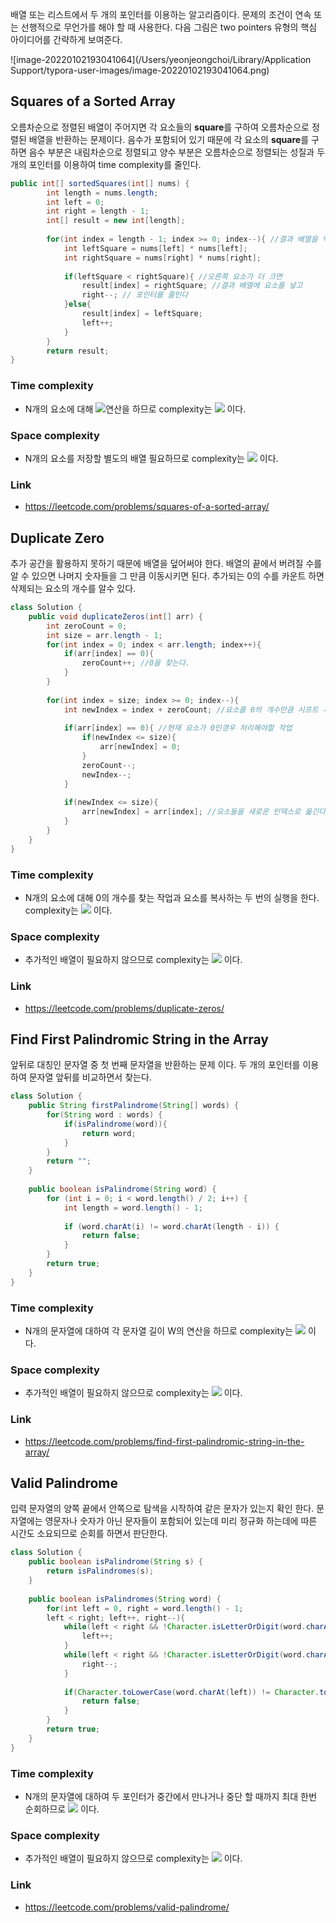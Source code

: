 배열 또는 리스트에서 두 개의 포인터를 이용하는 알고리즘이다. 문제의 조건이 연속 또는 선행적으로 무언가를 해야 할 때 사용한다.  다음 그림은 two pointers 유형의 핵심 아이디어를 간략하게 보여준다.

![image-20220102193041064](/Users/yeonjeongchoi/Library/Application Support/typora-user-images/image-20220102193041064.png)



## Squares of a Sorted Array

오름차순으로 정렬된 배열이 주어지면 각 요소들의 **square**를 구하여 오름차순으로 정렬된 배열을 반환하는 문제이다. 음수가 포함되어 있기 때문에 각 요소의 **square**를 구하면 음수 부분은 내림차순으로 정렬되고 양수 부분은 오름차순으로 정렬되는 성질과 두 개의 포인터를 이용하여 time complexity를 줄인다.

```java
public int[] sortedSquares(int[] nums) {
        int length = nums.length;
        int left = 0;
        int right = length - 1;
        int[] result = new int[length];
        
        for(int index = length - 1; index >= 0; index--){ //결과 배열을 역순으로 채워야 오름차순 배열을 얻을 수 있다.
            int leftSquare = nums[left] * nums[left];
            int rightSquare = nums[right] * nums[right];
            
            if(leftSquare < rightSquare){ //오른쪽 요소가 더 크면
                result[index] = rightSquare; //결과 배열에 요소를 넣고
                right--; // 포인터를 줄인다
            }else{
                result[index] = leftSquare;
                left++;
            }
        }
        return result;
}
```

### Time complexity

* N개의 요소에 대해 <img src="https://render.githubusercontent.com/render/math?math=O(1)">연산을 하므로 complexity는 <img src="https://render.githubusercontent.com/render/math?math=O(n)"> 이다.

### Space complexity

* N개의 요소를 저장할 별도의 배열 필요하므로  complexity는 <img src="https://render.githubusercontent.com/render/math?math=O(n)"> 이다.

### Link

* https://leetcode.com/problems/squares-of-a-sorted-array/



## Duplicate Zero

추가 공간을 활용하지 못하기 때문에 배열을 덮어써야 한다.  배열의 끝에서 버려질 수를 알 수 있으면 나머지 숫자들을 그 만큼 이동시키면 된다.  추가되는 0의 수를 카운트 하면 삭제되는 요소의 개수를 알수 있다.

```java
class Solution {
    public void duplicateZeros(int[] arr) {
        int zeroCount = 0;
        int size = arr.length - 1;
        for(int index = 0; index < arr.length; index++){
            if(arr[index] == 0){
                zeroCount++; //0을 찾는다.
            }
        }  
        
        for(int index = size; index >= 0; index--){
            int newIndex = index + zeroCount; //요소를 0의 개수만큼 시프트 시킨다.
            
            if(arr[index] == 0){ //현재 요소가 0인경우 처리해야할 작업
                if(newIndex <= size){
                    arr[newIndex] = 0;
                }
                zeroCount--;
                newIndex--;
            }
            
            if(newIndex <= size){
                arr[newIndex] = arr[index]; //요소들을 새로운 인덱스로 옮긴다.
            }
        }
    }
}
```

### Time complexity

* N개의 요소에 대해  0의 개수를 찾는 작업과 요소를 복사하는 두 번의 실행을 한다. complexity는 <img src="https://render.githubusercontent.com/render/math?math=O(n)"> 이다.

### Space complexity

* 추가적인 배열이 필요하지 않으므로  complexity는 <img src="https://render.githubusercontent.com/render/math?math=O(1)"> 이다.

### Link

* https://leetcode.com/problems/duplicate-zeros/





## Find First Palindromic String in the Array

앞뒤로 대칭인 문자열 중 첫 번째 문자열을 반환하는 문제 이다. 두 개의 포인터를 이용하여 문자열 앞뒤를 비교하면서 찾는다.

```java
class Solution {
    public String firstPalindrome(String[] words) {
        for(String word : words) {
            if(isPalindrome(word)){
                return word;
            }
        }
        return "";
    }
    
    public boolean isPalindrome(String word) {
        for (int i = 0; i < word.length() / 2; i++) {
            int length = word.length() - 1;
           
            if (word.charAt(i) != word.charAt(length - i)) {
                return false;
            }
        }
        return true;
    }
}
```

### Time complexity

* N개의 문자열에 대하여 각 문자열 길이 W의 연산을 하므로 complexity는 <img src="https://render.githubusercontent.com/render/math?math=O(n * w)"> 이다.

### Space complexity

* 추가적인 배열이 필요하지 않으므로  complexity는 <img src="https://render.githubusercontent.com/render/math?math=O(1)"> 이다.

### Link

* https://leetcode.com/problems/find-first-palindromic-string-in-the-array/







## Valid Palindrome

입력 문자열의 양쪽 끝에서 안쪽으로 탐색을 시작하여 같은 문자가 있는지 확인 한다. 문자열에는 영문자나 숫자가 아닌 문자들이 포함되어 있는데 미리 정규화 하는데에 따른 시간도 소요되므로 순회를 하면서 판단한다.

```java
class Solution {
    public boolean isPalindrome(String s) {
        return isPalindromes(s);
    }
    
    public boolean isPalindromes(String word) {
        for(int left = 0, right = word.length() - 1;
        left < right; left++, right--){
            while(left < right && !Character.isLetterOrDigit(word.charAt(left))){
                left++;
            }
            while(left < right && !Character.isLetterOrDigit(word.charAt(right))){
                right--;
            }
            
            if(Character.toLowerCase(word.charAt(left)) != Character.toLowerCase(word.charAt(right))){
                return false;
            }
        }
        return true;
    }
}
```

### Time complexity

* N개의 문자열에 대하여 두 포인터가 중간에서 만나거나 중단 할 때까지 최대 한번 순회하므로 <img src="https://render.githubusercontent.com/render/math?math=O(n)"> 이다.

### Space complexity

* 추가적인 배열이 필요하지 않으므로  complexity는 <img src="https://render.githubusercontent.com/render/math?math=O(1)"> 이다.

### Link

* https://leetcode.com/problems/valid-palindrome/
